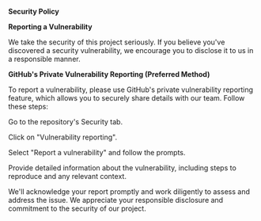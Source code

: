 **Security Policy**

**Reporting a Vulnerability**

We take the security of this project seriously. If you believe you've discovered a security vulnerability, we encourage you to disclose it to us in a responsible manner.

**GitHub's Private Vulnerability Reporting (Preferred Method)**

To report a vulnerability, please use GitHub's private vulnerability reporting feature, which allows you to securely share details with our team. Follow these steps:

Go to the repository's Security tab.

Click on "Vulnerability reporting".

Select "Report a vulnerability" and follow the prompts.

Provide detailed information about the vulnerability, including steps to reproduce and any relevant context.

We'll acknowledge your report promptly and work diligently to assess and address the issue. We appreciate your responsible disclosure and commitment to the security of our project.
